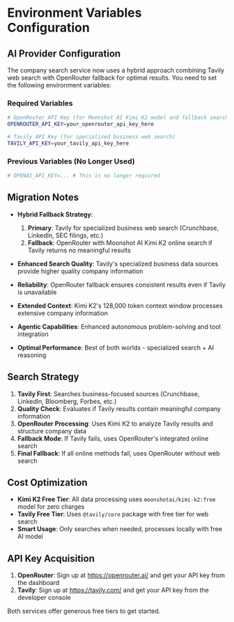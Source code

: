 # Environment Variables Configuration

## AI Provider Configuration

The company search service now uses a hybrid approach combining Tavily web search with OpenRouter fallback for optimal results. You need to set the following environment variables:

### Required Variables

```bash
# OpenRouter API Key (for Moonshot AI Kimi K2 model and fallback search)
OPENROUTER_API_KEY=your_openrouter_api_key_here

# Tavily API Key (for specialized business web search)
TAVILY_API_KEY=your_tavily_api_key_here
```

### Previous Variables (No Longer Used)

```bash
# OPENAI_API_KEY=... # This is no longer required
```

## Migration Notes

- **Hybrid Fallback Strategy**: 
  1. **Primary**: Tavily for specialized business web search (Crunchbase, LinkedIn, SEC filings, etc.)
  2. **Fallback**: OpenRouter with Moonshot AI Kimi K2 online search if Tavily returns no meaningful results
  
- **Enhanced Search Quality**: Tavily's specialized business data sources provide higher quality company information
- **Reliability**: OpenRouter fallback ensures consistent results even if Tavily is unavailable
- **Extended Context**: Kimi K2's 128,000 token context window processes extensive company information
- **Agentic Capabilities**: Enhanced autonomous problem-solving and tool integration
- **Optimal Performance**: Best of both worlds - specialized search + AI reasoning

## Search Strategy

1. **Tavily First**: Searches business-focused sources (Crunchbase, LinkedIn, Bloomberg, Forbes, etc.)
2. **Quality Check**: Evaluates if Tavily results contain meaningful company information
3. **OpenRouter Processing**: Uses Kimi K2 to analyze Tavily results and structure company data
4. **Fallback Mode**: If Tavily fails, uses OpenRouter's integrated online search
5. **Final Fallback**: If all online methods fail, uses OpenRouter without web search

## Cost Optimization

- **Kimi K2 Free Tier**: All data processing uses `moonshotai/kimi-k2:free` model for zero charges
- **Tavily Free Tier**: Uses `@tavily/core` package with free tier for web search
- **Smart Usage**: Only searches when needed, processes locally with free AI model

## API Key Acquisition

1. **OpenRouter**: Sign up at https://openrouter.ai/ and get your API key from the dashboard
2. **Tavily**: Sign up at https://tavily.com/ and get your API key from the developer console

Both services offer generous free tiers to get started.
